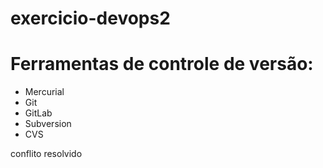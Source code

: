 # exercicio-devops2

# Ferramentas de controle de versão:


* Mercurial
* Git
* GitLab
* Subversion
* CVS


conflito resolvido
